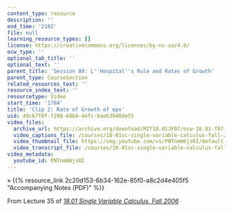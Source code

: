 ```yaml
---
content_type: resource
description: ''
end_time: '2102'
file: null
learning_resource_types: []
license: https://creativecommons.org/licenses/by-nc-sa/4.0/
ocw_type: ''
optional_tab_title: ''
optional_text: ''
parent_title: 'Session 89: L''Hospital''s Rule and Rates of Growth'
parent_type: CourseSection
related_resources_text: ''
resource_index_text: ''
resourcetype: Video
start_time: '1784'
title: 'Clip 2: Rate of Growth of epx'
uid: 49c67f0f-f298-68b4-4efc-bae63048de55
video_files:
  archive_url: https://archive.org/download/MIT18.01JF07/ocw-18.01-f07-lec35_300k.mp4
  video_captions_file: /courses/18-01sc-single-variable-calculus-fall-2010/187942a79f795228af0f74e2e892e655_PNTnmH6jsRI.vtt
  video_thumbnail_file: https://img.youtube.com/vi/PNTnmH6jsRI/default.jpg
  video_transcript_file: /courses/18-01sc-single-variable-calculus-fall-2010/f25f6cd4d81be36cef532bd9e7934611_PNTnmH6jsRI.pdf
video_metadata:
  youtube_id: PNTnmH6jsRI
---
```


» {{% resource_link 2c20d153-6b34-162e-85f0-a8c2d4e405f5 "Accompanying Notes (PDF)" %}}

From Lecture 35 of [_18.01 Single Variable Calculus, Fall 2006_](/courses/18-01-single-variable-calculus-fall-2006/video_galleries/video-lectures)

